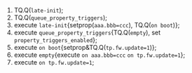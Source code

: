 1. TQ.Q(`late-init`);
2. TQ.Q(`queue_property_triggers`);
3. execute `late-init`{setprop(`aaa.bbb=ccc`), TQ.Q(`on boot`)};
4. execute `queue_property_triggers`{TQ.Q(`empty`), set `property_triggers_enabled`};
5. execute `on boot`{setprop&TQ.Q(`tp.fw.update=1`)};
6. execute `empty`{execute `on aaa.bbb=ccc` `on tp.fw.update=1`};
7. execute `on tp.fw.update=1`;
